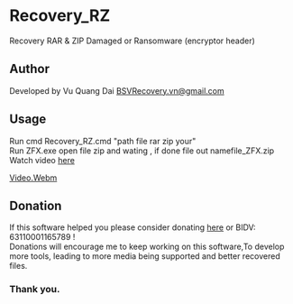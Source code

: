 # Recovery_RZ
Recovery RAR &amp; ZIP Damaged or Ransomware (encryptor header)

## Author
Developed by Vu Quang Dai <BSVRecovery.vn@gmail.com>

## Usage
Run cmd Recovery_RZ.cmd "path file rar zip your" <br>
Run ZFX.exe open file zip 
and wating , if done file out namefile_ZFX.zip <br>
Watch video [here](https://youtu.be/qqOTpNvL2yo)

[Video.Webm](https://github.com/VQD-BSV/Recovery_RZ/assets/127699283/2df9b63d-d328-40fc-8c26-df048103e018)



## Donation
If this software helped you please consider donating [here](https://www.Paypal.me/BSVPay) or  BIDV: 63110001165789 !\
Donations will encourage me to keep working on this software,To develop more tools, leading to more media being supported and better recovered files.

### Thank you.
